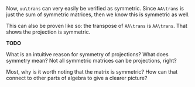Now, `uu\trans` can very easily be verified as symmetric. Since
`AA\trans` is just the sum of symmetric matrices, then we know this is
symmetric as well.

This can also be proven like so: the transpose of `AA\trans` is
`AA\trans`. That shows the projection is symmetric.

**TODO**

What is an intuitive reason for symmetry of projections? What does
symmetry mean? Not all symmetric matrices can be projections, right?

Most, why is it worth noting that the matrix is symmetric? How can
that connect to other parts of algebra to give a clearer picture?
